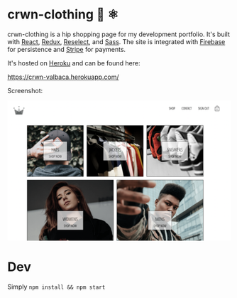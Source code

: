 # crwn-clothing 👑 ⚛️

crwn-clothing is a hip shopping page for my development portfolio. It's built with [React](https://reactjs.org/), [Redux](https://redux.js.org/), [Reselect](https://github.com/reduxjs/reselect), and [Sass](https://sass-lang.com/). The site is integrated with [Firebase](https://firebase.google.com/) for persistence and [Stripe](https://stripe.com/) for payments.

It's hosted on [Heroku](https://www.heroku.com/) and can be found here:

https://crwn-valbaca.herokuapp.com/

Screenshot:

![Website Screenshot](/doc/screenshot.png?raw=true)

# Dev

Simply `npm install && npm start`
